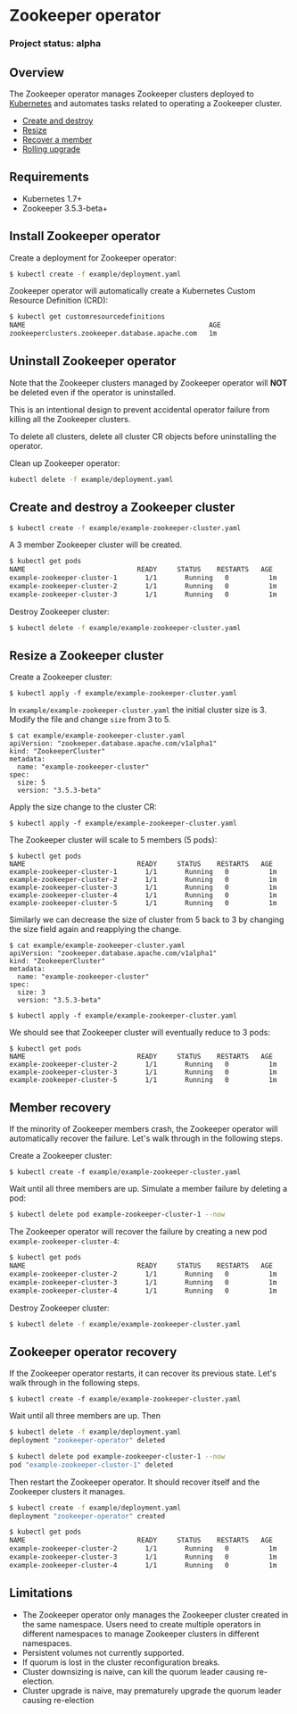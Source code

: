 # Zookeeper operator

### Project status: alpha

## Overview

The Zookeeper operator manages Zookeeper clusters deployed to [Kubernetes][k8s-home] and automates tasks related to operating a Zookeeper cluster.

- [Create and destroy](#create-and-destroy-a-zookeeper-cluster)
- [Resize](#resize-a-zookeeper-cluster)
- [Recover a member](#member-recovery)
- [Rolling upgrade](#upgrade-a-zookeeper-cluster)

## Requirements

- Kubernetes 1.7+
- Zookeeper 3.5.3-beta+

## Install Zookeeper operator

Create a deployment for Zookeeper operator:

```bash
$ kubectl create -f example/deployment.yaml
```

Zookeeper operator will automatically create a Kubernetes Custom Resource Definition (CRD):

```bash
$ kubectl get customresourcedefinitions
NAME                                              AGE
zookeeperclusters.zookeeper.database.apache.com   1m
```

## Uninstall Zookeeper operator

Note that the Zookeeper clusters managed by Zookeeper operator will **NOT** be deleted even if the operator is uninstalled.

This is an intentional design to prevent accidental operator failure from killing all the Zookeeper clusters.

To delete all clusters, delete all cluster CR objects before uninstalling the operator.

Clean up Zookeeper operator:

```bash
kubectl delete -f example/deployment.yaml
```

## Create and destroy a Zookeeper cluster

```bash
$ kubectl create -f example/example-zookeeper-cluster.yaml
```

A 3 member Zookeeper cluster will be created.

```bash
$ kubectl get pods
NAME                            READY     STATUS    RESTARTS   AGE
example-zookeeper-cluster-1       1/1       Running   0          1m
example-zookeeper-cluster-2       1/1       Running   0          1m
example-zookeeper-cluster-3       1/1       Running   0          1m
```

Destroy Zookeeper cluster:

```bash
$ kubectl delete -f example/example-zookeeper-cluster.yaml
```

## Resize a Zookeeper cluster

Create a Zookeeper cluster:

```
$ kubectl apply -f example/example-zookeeper-cluster.yaml
```

In `example/example-zookeeper-cluster.yaml` the initial cluster size is 3.
Modify the file and change `size` from 3 to 5.

```
$ cat example/example-zookeeper-cluster.yaml
apiVersion: "zookeeper.database.apache.com/v1alpha1"
kind: "ZookeeperCluster"
metadata:
  name: "example-zookeeper-cluster"
spec:
  size: 5
  version: "3.5.3-beta"
```

Apply the size change to the cluster CR:
```
$ kubectl apply -f example/example-zookeeper-cluster.yaml
```
The Zookeeper cluster will scale to 5 members (5 pods):
```
$ kubectl get pods
NAME                            READY     STATUS    RESTARTS   AGE
example-zookeeper-cluster-1       1/1       Running   0          1m
example-zookeeper-cluster-2       1/1       Running   0          1m
example-zookeeper-cluster-3       1/1       Running   0          1m
example-zookeeper-cluster-4       1/1       Running   0          1m
example-zookeeper-cluster-5       1/1       Running   0          1m
```

Similarly we can decrease the size of cluster from 5 back to 3 by changing the size field again and reapplying the change.

```
$ cat example/example-zookeeper-cluster.yaml
apiVersion: "zookeeper.database.apache.com/v1alpha1"
kind: "ZookeeperCluster"
metadata:
  name: "example-zookeeper-cluster"
spec:
  size: 3
  version: "3.5.3-beta"
```
```
$ kubectl apply -f example/example-zookeeper-cluster.yaml
```

We should see that Zookeeper cluster will eventually reduce to 3 pods:

```
$ kubectl get pods
NAME                            READY     STATUS    RESTARTS   AGE
example-zookeeper-cluster-2       1/1       Running   0          1m
example-zookeeper-cluster-3       1/1       Running   0          1m
example-zookeeper-cluster-5       1/1       Running   0          1m
```

## Member recovery

If the minority of Zookeeper members crash, the Zookeeper operator will automatically recover the failure.
Let's walk through in the following steps.

Create a Zookeeper cluster:

```
$ kubectl create -f example/example-zookeeper-cluster.yaml
```

Wait until all three members are up. Simulate a member failure by deleting a pod:

```bash
$ kubectl delete pod example-zookeeper-cluster-1 --now
```

The Zookeeper operator will recover the failure by creating a new pod `example-zookeeper-cluster-4`:

```bash
$ kubectl get pods
NAME                            READY     STATUS    RESTARTS   AGE
example-zookeeper-cluster-2       1/1       Running   0          1m
example-zookeeper-cluster-3       1/1       Running   0          1m
example-zookeeper-cluster-4       1/1       Running   0          1m
```

Destroy Zookeeper cluster:
```bash
$ kubectl delete -f example/example-zookeeper-cluster.yaml
```

## Zookeeper operator recovery

If the Zookeeper operator restarts, it can recover its previous state.
Let's walk through in the following steps.

```
$ kubectl create -f example/example-zookeeper-cluster.yaml
```

Wait until all three members are up. Then

```bash
$ kubectl delete -f example/deployment.yaml
deployment "zookeeper-operator" deleted

$ kubectl delete pod example-zookeeper-cluster-1 --now
pod "example-zookeeper-cluster-1" deleted
```

Then restart the Zookeeper operator. It should recover itself and the Zookeeper clusters it manages.

```bash
$ kubectl create -f example/deployment.yaml
deployment "zookeeper-operator" created

$ kubectl get pods
NAME                            READY     STATUS    RESTARTS   AGE
example-zookeeper-cluster-2       1/1       Running   0          1m
example-zookeeper-cluster-3       1/1       Running   0          1m
example-zookeeper-cluster-4       1/1       Running   0          1m
```


## Limitations

- The Zookeeper operator only manages the Zookeeper cluster created in the same namespace. Users need to create multiple operators in different namespaces to manage Zookeeper clusters in different namespaces.
- Persistent volumes not currently supported.
- If quorum is lost in the cluster reconfiguration breaks.
- Cluster downsizing is naive, can kill the quorum leader causing re-election.
- Cluster upgrade is naive, may prematurely upgrade the quorum leader causing re-election


[k8s-home]: http://kubernetes.io
